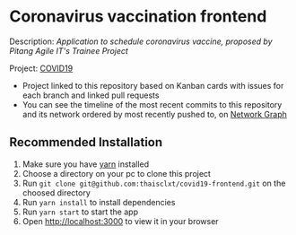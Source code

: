 # Coronavirus vaccination frontend

Description: _Application to schedule coronavirus vaccine, proposed by Pitang Agile IT's Trainee Project_

Project: [COVID19](https://github.com/users/thaisclxt/projects/2)

- Project linked to this repository based on Kanban cards with issues for each branch and linked pull requests
- You can see the timeline of the most recent commits to this repository and its network ordered by most recently pushed to, on [Network Graph](https://github.com/thaisclxt/covid19-frontend/network)

## Recommended Installation

1. Make sure you have [yarn](https://yarnpkg.com/) installed
2. Choose a directory on your pc to clone this project
3. Run `git clone git@github.com:thaisclxt/covid19-frontend.git` on the choosed directory
4. Run `yarn install` to install dependencies
5. Run `yarn start` to start the app
6. Open [http://localhost:3000](http://localhost:3000) to view it in your browser

